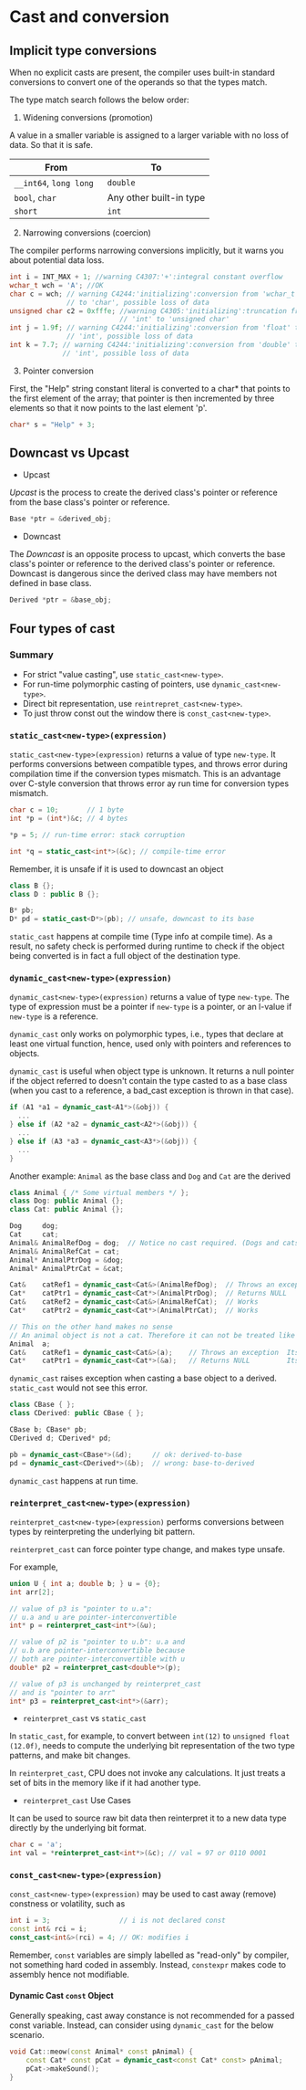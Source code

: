 # Cast and conversion

## Implicit type conversions

When no explicit casts are present, the compiler uses built-in standard conversions to convert one of the operands so that the types match. 

The type match search follows the below order:

1. Widening conversions (promotion)

A value in a smaller variable is assigned to a larger variable with no loss of data. So that it is safe.

|From|To|
|-|-|
|`__int64`, `long long `|`double`|
|`bool`, `char`|Any other built-in type|
|`short`|`int`|

2. Narrowing conversions (coercion)

The compiler performs narrowing conversions implicitly, but it warns you about potential data loss. 

```cpp
int i = INT_MAX + 1; //warning C4307:'+':integral constant overflow
wchar_t wch = 'A'; //OK
char c = wch; // warning C4244:'initializing':conversion from 'wchar_t'
              // to 'char', possible loss of data
unsigned char c2 = 0xfffe; //warning C4305:'initializing':truncation from
                           // 'int' to 'unsigned char'
int j = 1.9f; // warning C4244:'initializing':conversion from 'float' to
              // 'int', possible loss of data
int k = 7.7; // warning C4244:'initializing':conversion from 'double' to
             // 'int', possible loss of data
```

3. Pointer conversion

First, the "Help" string constant literal is converted to a char* that points to the first element of the array; that pointer is then incremented by three elements so that it now points to the last element 'p'.

```cpp
char* s = "Help" + 3;
```

## Downcast vs Upcast

* Upcast

*Upcast* is the process to create the derived class's pointer or reference from the base class's pointer or reference.
```cpp
Base *ptr = &derived_obj;
```

* Downcast

The *Downcast* is an opposite process to upcast, which converts the base class's pointer or reference to the derived class's pointer or reference. 
Downcast is dangerous since the derived class may have members not defined in base class.
```cpp
Derived *ptr = &base_obj;
```

## Four types of cast 

### Summary

* For strict "value casting", use `static_cast<new-type>`. 
* For run-time polymorphic casting of pointers, use `dynamic_cast<new-type>`. 
* Direct bit representation, use `reintrepret_cast<new-type>`. 
* To just throw const out the window there is `const_cast<new-type>`.

### `static_cast<new-type>(expression)` 

`static_cast<new-type>(expression)` returns a value of type `new-type`. 
It performs conversions between compatible types, and throws error during compilation time if the conversion types mismatch. This is an advantage over C-style conversion that throws error ay run time for conversion types mismatch.
```cpp
char c = 10;       // 1 byte
int *p = (int*)&c; // 4 bytes

*p = 5; // run-time error: stack corruption

int *q = static_cast<int*>(&c); // compile-time error
```

Remember, it is unsafe if it is used to downcast an object
```cpp
class B {};
class D : public B {};

B* pb;
D* pd = static_cast<D*>(pb); // unsafe, downcast to its base
```


`static_cast` happens at compile time (Type info at compile time). As a result, no safety check is performed during runtime to check if the object being converted is in fact a full object of the destination type. 

### `dynamic_cast<new-type>(expression)` 

`dynamic_cast<new-type>(expression)` returns a value of type `new-type`. The type of expression must be a pointer if `new-type` is a pointer, or an l-value if `new-type` is a reference.

`dynamic_cast` only works on polymorphic types, i.e., types that declare at least one virtual function, hence, used only with pointers and references to objects.

`dynamic_cast` is useful when object type is unknown. It returns a null pointer if the object referred to doesn't contain the type casted to as a base class (when you cast to a reference, a bad_cast exception is thrown in that case).

```cpp
if (A1 *a1 = dynamic_cast<A1*>(&obj)) {
  ...
} else if (A2 *a2 = dynamic_cast<A2*>(&obj)) {
  ...
} else if (A3 *a3 = dynamic_cast<A3*>(&obj)) {
  ...
}
```


Another example: `Animal` as the base class and `Dog` and `Cat` are the derived
```cpp
class Animal { /* Some virtual members */ };
class Dog: public Animal {};
class Cat: public Animal {};

Dog     dog;
Cat     cat;
Animal& AnimalRefDog = dog;  // Notice no cast required. (Dogs and cats are animals).
Animal& AnimalRefCat = cat;
Animal* AnimalPtrDog = &dog;
Animal* AnimalPtrCat = &cat;

Cat&    catRef1 = dynamic_cast<Cat&>(AnimalRefDog);  // Throws an exception  AnimalRefDog is a dog
Cat*    catPtr1 = dynamic_cast<Cat*>(AnimalPtrDog);  // Returns NULL         AnimalPtrDog is a dog
Cat&    catRef2 = dynamic_cast<Cat&>(AnimalRefCat);  // Works
Cat*    catPtr2 = dynamic_cast<Cat*>(AnimalPtrCat);  // Works

// This on the other hand makes no sense
// An animal object is not a cat. Therefore it can not be treated like a Cat.
Animal  a;
Cat&    catRef1 = dynamic_cast<Cat&>(a);    // Throws an exception  Its not a CAT
Cat*    catPtr1 = dynamic_cast<Cat*>(&a);   // Returns NULL         Its not a CAT.
```

`dynamic_cast` raises exception when casting a base object to a derived. `static_cast` would not see this error.

```cpp
class CBase { };
class CDerived: public CBase { };

CBase b; CBase* pb;
CDerived d; CDerived* pd;

pb = dynamic_cast<CBase*>(&d);     // ok: derived-to-base
pd = dynamic_cast<CDerived*>(&b);  // wrong: base-to-derived
```

`dynamic_cast` happens at run time.

### `reinterpret_cast<new-type>(expression)`

`reinterpret_cast<new-type>(expression)` performs conversions between types by reinterpreting the underlying bit pattern.

`reinterpret_cast` can force pointer type change, and makes type unsafe.

For example,
```cpp
union U { int a; double b; } u = {0};
int arr[2];

// value of p3 is "pointer to u.a":
// u.a and u are pointer-interconvertible
int* p = reinterpret_cast<int*>(&u);

// value of p2 is "pointer to u.b": u.a and
// u.b are pointer-interconvertible because
// both are pointer-interconvertible with u
double* p2 = reinterpret_cast<double*>(p); 

// value of p3 is unchanged by reinterpret_cast
// and is "pointer to arr"
int* p3 = reinterpret_cast<int*>(&arr); 
```

* `reinterpret_cast` vs `static_cast`

In `static_cast`, for example, to convert between `int(12)` to `unsigned float (12.0f)`, needs to compute the underlying bit representation of the two type patterns, and make bit changes.

In `reinterpret_cast`, CPU does not invoke any calculations. 
It just treats a set of bits in the memory like if it had another type. 

* `reinterpret_cast` Use Cases

It can be used to source raw bit data then reinterpret it to a new data type directly by the underlying bit format.

```cpp
char c = 'a';
int val = *reinterpret_cast<int*>(&c); // val = 97 or 0110 0001
```

### `const_cast<new-type>(expression)`

`const_cast<new-type>(expression)` may be used to cast away (remove) constness or volatility, such as
```cpp
int i = 3;                 // i is not declared const
const int& rci = i; 
const_cast<int&>(rci) = 4; // OK: modifies i
```

Remember, `const` variables are simply labelled as "read-only" by compiler, not something hard coded in assembly.
Instead, `constexpr` makes code to assembly hence not modifiable.

#### Dynamic Cast `const` Object

Generally speaking, cast away constance is not recommended for a passed const variable.
Instead, can consider using `dynamic_cast` for the below scenario.

```cpp
void Cat::meow(const Animal* const pAnimal) {
    const Cat* const pCat = dynamic_cast<const Cat* const> pAnimal;
    pCat->makeSound();
}
```